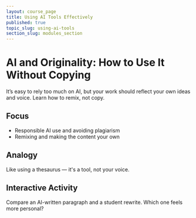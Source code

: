 ```yaml
---
layout: course_page
title: Using AI Tools Effectively
published: true
topic_slug: using-ai-tools
section_slug: modules_section
---
```


# AI and Originality: How to Use It Without Copying

It’s easy to rely too much on AI, but your work should reflect your own ideas and voice. Learn how to remix, not copy.

## Focus
- Responsible AI use and avoiding plagiarism
- Remixing and making the content your own

## Analogy
Like using a thesaurus — it's a tool, not your voice.

## Interactive Activity
Compare an AI-written paragraph and a student rewrite. Which one feels more personal?
